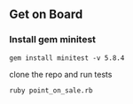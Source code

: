 ## Get on Board

### Install gem minitest

`gem install minitest -v 5.8.4`

clone the repo and run tests

`ruby point_on_sale.rb`
